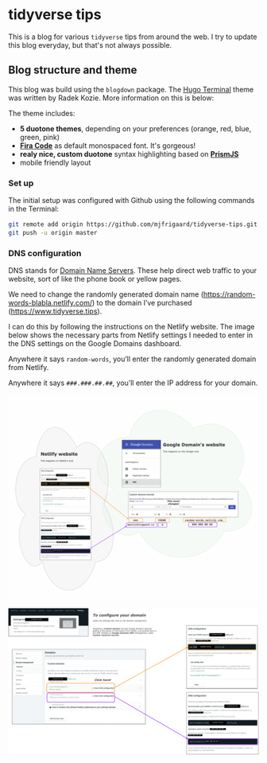 tidyverse tips
==============

This is a blog for various `tidyverse` tips from around the web. I try to update
this blog everyday, but that's not always possible. 


## Blog structure and theme  

This blog was build using the `blogdown` package. The
[Hugo Terminal](https://github.com/panr/hugo-theme-terminal/) theme was written
by Radek Kozie. More information on this is below: 

The theme includes:

- **5 duotone themes**, depending on your preferences (orange, red, blue, green, pink)
- [**Fira Code**](https://github.com/tonsky/FiraCode) as default monospaced font. It's gorgeous!
- **realy nice, custom duotone** syntax highlighting based on [**PrismJS**](https://prismjs.com)
- mobile friendly layout

### Set up 

The initial setup was configured with Github using the following commands in 
the Terminal:

```bash
git remote add origin https://github.com/mjfrigaard/tidyverse-tips.git
git push -u origin master
```

### DNS configuration

DNS stands for [Domain Name Servers](https://en.wikipedia.org/wiki/Domain_Name_System). These help direct web traffic to your website, sort of like the phone book or yellow pages. 

We need to change the randomly generated domain name (https://random-words-blabla.netlify.com/) to the domain I’ve purchased (https://www.tidyverse.tips).

I can do this by following the instructions on the Netlify website. The image below shows the necessary parts from Netlify settings I needed to enter in the DNS settings on the Google Domains dashboard.

Anywhere it says `random-words`, you’ll enter the randomly generated domain from Netlify.

Anywhere it says `###.###.##.##`, you’ll enter the IP address for your domain.

![](figs/blogdown-google-dns-netlify-1200x985.png)

![](figs/blogdown-netlify-dns-domains-01-1200x703.png)

